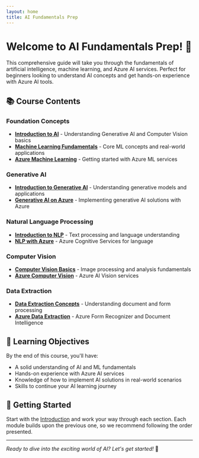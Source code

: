 ```yaml
---
layout: home
title: AI Fundamentals Prep
---
```


# Welcome to AI Fundamentals Prep! 🚀

This comprehensive guide will take you through the fundamentals of artificial intelligence, machine learning, and Azure AI services. Perfect for beginners looking to understand AI concepts and get hands-on experience with Azure AI tools.

## 📚 Course Contents

<div class="course-section">

### Foundation Concepts
- **[Introduction to AI](docs/00-introduction/)** - Understanding Generative AI and Computer Vision basics
- **[Machine Learning Fundamentals](docs/01-machinelearning/)** - Core ML concepts and real-world applications  
- **[Azure Machine Learning](docs/02-Azure-ML/)** - Getting started with Azure ML services

</div>

<div class="course-section">

### Generative AI
- **[Introduction to Generative AI](docs/03-genai-intro/)** - Understanding generative models and applications
- **[Generative AI on Azure](docs/04-genai-azure/)** - Implementing generative AI solutions with Azure

</div>

<div class="course-section">

### Natural Language Processing
- **[Introduction to NLP](docs/05-intoNLP/)** - Text processing and language understanding
- **[NLP with Azure](docs/06-NLPAzure/)** - Azure Cognitive Services for language

</div>

<div class="course-section">

### Computer Vision
- **[Computer Vision Basics](docs/07-computervision/)** - Image processing and analysis fundamentals
- **[Azure Computer Vision](docs/08-azurecomputervision/)** - Azure AI Vision services

</div>

<div class="course-section">

### Data Extraction
- **[Data Extraction Concepts](docs/09-dataextraction/)** - Understanding document and form processing
- **[Azure Data Extraction](docs/10-azuredataextraction/)** - Azure Form Recognizer and Document Intelligence

</div>

## 🎯 Learning Objectives

<div class="learning-objectives">

By the end of this course, you'll have:
- A solid understanding of AI and ML fundamentals
- Hands-on experience with Azure AI services
- Knowledge of how to implement AI solutions in real-world scenarios
- Skills to continue your AI learning journey

</div>

## 🚀 Getting Started

Start with the [Introduction](docs/00-introduction/) and work your way through each section. Each module builds upon the previous one, so we recommend following the order presented.

---

*Ready to dive into the exciting world of AI? Let's get started!* <span class="emoji">🎉</span>
